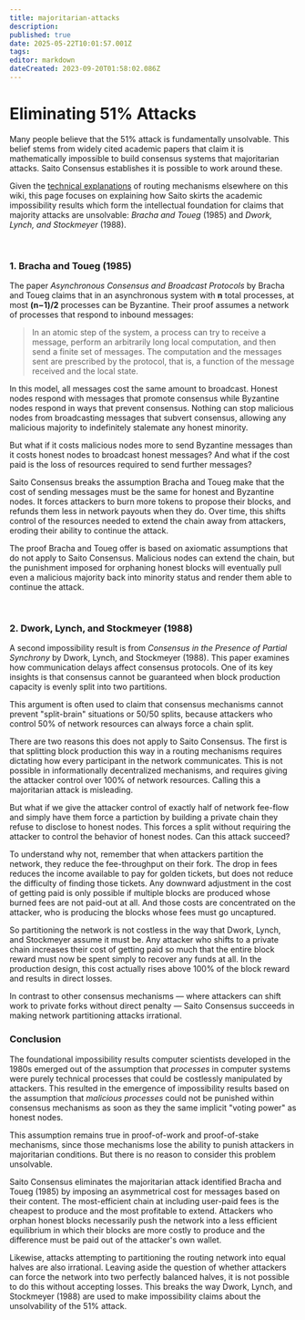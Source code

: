 ```yaml
---
title: majoritarian-attacks
description: 
published: true
date: 2025-05-22T10:01:57.001Z
tags: 
editor: markdown
dateCreated: 2023-09-20T01:58:02.086Z
---
```


# Eliminating 51% Attacks

Many people believe that the 51% attack is fundamentally unsolvable. This belief stems from widely cited academic papers that claim it is mathematically impossible to build consensus systems that majoritarian attacks. Saito Consensus establishes it is possible to work around these.

Given the [technical explanations](/consensus) of routing mechanisms elsewhere on this wiki, this page focuses on explaining how Saito skirts the academic impossibility results which form the intellectual foundation for claims that majority attacks are unsolvable: *Bracha and Toueg* (1985) and *Dwork, Lynch, and Stockmeyer* (1988).

<br>

### 1. Bracha and Toueg (1985)

The paper *Asynchronous Consensus and Broadcast Protocols* by Bracha and Toueg claims that in an asynchronous system with **n** total processes, at most **(n−1)/2** processes can be Byzantine. Their proof assumes a network of processes that respond to inbound messages:

> In an atomic step of the system, a process can try to receive a message, perform an arbitrarily long local computation, and then send a finite set of messages. The computation and the messages sent are prescribed by the protocol, that is, a function of the message received and the local state.

In this model, all messages cost the same amount to broadcast. Honest nodes respond with messages that promote consensus while Byzantine nodes respond in ways that prevent consensus. Nothing can stop malicious nodes from broadcasting messages that subvert consensus, allowing any malicious majority to indefinitely stalemate any honest minority.

But what if it costs malicious nodes more to send Byzantine messages than it costs honest nodes to broadcast honest messages? And what if the cost paid is the loss of resources required to send further messages?

Saito Consensus breaks the assumption Bracha and Toueg make that the cost of sending messages must be the same for honest and Byzantine nodes. It forces attackers to burn more tokens to propose their blocks, and refunds them less in network payouts when they do. Over time, this shifts control of the resources needed to extend the chain away from attackers, eroding their ability to continue the attack.

The proof Bracha and Toueg offer is based on axiomatic assumptions that do not apply to Saito Consensus. Malicious nodes can extend the chain, but the punishment imposed for orphaning honest blocks will eventually pull even a malicious majority back into minority status and render them able to continue the attack.

<br>

### 2. Dwork, Lynch, and Stockmeyer (1988)

A second impossibility result is from *Consensus in the Presence of Partial Synchrony* by Dwork, Lynch, and Stockmeyer (1988). This paper examines how communication delays affect consensus protocols. One of its key insights is that consensus cannot be guaranteed when block production capacity is evenly split into two partitions.

This argument is often used to claim that consensus mechanisms cannot prevent "split-brain" situations or 50/50 splits, because attackers who control 50% of network resources can always force a chain split.

There are two reasons this does not apply to Saito Consensus. The first is that splitting block production this way in a routing mechanisms requires dictating how every participant in the network communicates. This is not possible in informationally decentralized mechanisms, and requires giving the attacker control over 100% of network resources. Calling this a majoritarian attack is misleading.

But what if we give the attacker control of exactly half of network fee-flow and simply have them force a partiction by building a private chain they refuse to disclose to honest nodes. This forces a split without requiring the attacker to control the behavior of honest nodes. Can this attack succeed?

To understand why not, remember that when attackers partition the network, they reduce the fee-throughput on their fork. The drop in fees reduces the income available to pay for golden tickets, but does not reduce the difficulty of finding those tickets. Any downward adjustment in the cost of getting paid is only possible if multiple blocks are produced whose burned fees are not paid-out at all. And those costs are concentrated on the attacker, who is producing the blocks whose fees must go uncaptured.

So partitioning the network is not costless in the way that Dwork, Lynch, and Stockmeyer assume it must be. Any attacker who shifts to a private chain increases their cost of getting paid so much that the entire block reward must now be spent simply to recover any funds at all. In the production design, this cost actually rises above 100% of the block reward and results in direct losses.

In contrast to other consensus mechanisms — where attackers can shift work to private forks without direct penalty — Saito Consensus succeeds in making network partitioning attacks irrational. 

### Conclusion

The foundational impossibility results computer scientists developed in the 1980s emerged out of the assumption that *processes* in computer systems were purely technical processes that could be costlessly manipulated by attackers. This resulted in the emergence of impossibility results based on the assumption that *malicious processes* could not be punished within consensus mechanisms as soon as they the same implicit "voting power" as honest nodes.

This assumption remains true in proof-of-work and proof-of-stake mechanisms, since those mechanisms lose the ability to punish attackers in majoritarian conditions. But there is no reason to consider this problem unsolvable.

Saito Consensus eliminates the majoritarian attack identified Bracha and Toueg (1985) by imposing an asymmetrical cost for messages based on their content. The most-efficient chain at including user-paid fees is the cheapest to produce and the most profitable to extend. Attackers who orphan honest blocks necessarily push the network into a less efficient equilibrium in which their blocks are more costly to produce and the difference must be paid out of the attacker's own wallet.

Likewise, attacks attempting to partitioning the routing network into equal halves are also irrational. Leaving aside the question of whether attackers can force the network into two perfectly balanced halves, it is not possible to do this without accepting losses. This breaks the way Dwork, Lynch, and Stockmeyer (1988) are used to make impossibility claims about the unsolvability of the 51% attack.

